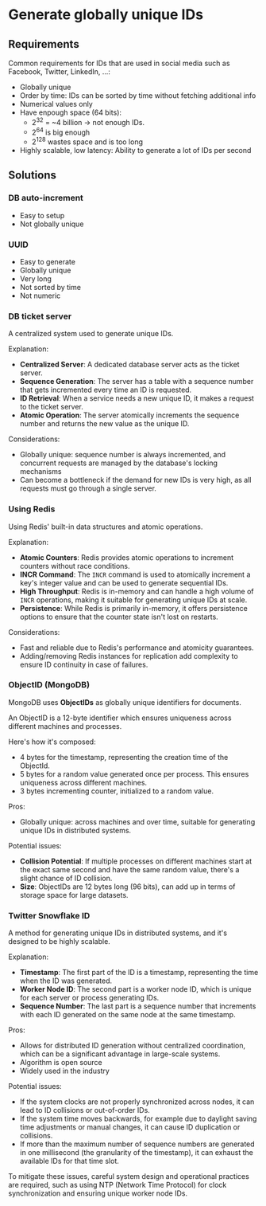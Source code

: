 # Generate globally unique IDs

## Requirements

Common requirements for IDs that are used in social media such as Facebook, Twitter, LinkedIn, ...:
- Globally unique
- Order by time: IDs can be sorted by time without fetching additional info
- Numerical values only
- Have enpough space (64 bits): 
  - 2<sup>32</sup> = ~4 billion &rarr; not enough IDs.
  - 2<sup>64</sup> is big enough
  - 2<sup>128</sup> wastes space and is too long
- Highly scalable, low latency: Ability to generate a lot of IDs per second


## Solutions

### DB auto-increment

- Easy to setup
- Not globally unique


### UUID

- Easy to generate
- Globally unique
- Very long
- Not sorted by time
- Not numeric


### DB ticket server

A centralized system used to generate unique IDs.

Explanation:
- **Centralized Server**: A dedicated database server acts as the ticket server.
- **Sequence Generation**: The server has a table with a sequence number that gets incremented every time an ID is requested.
- **ID Retrieval**: When a service needs a new unique ID, it makes a request to the ticket server.
- **Atomic Operation**: The server atomically increments the sequence number and returns the new value as the unique ID.

Considerations:
- Globally unique: sequence number is always incremented, and concurrent requests are managed by the database's locking mechanisms
- Can become a bottleneck if the demand for new IDs is very high, as all requests must go through a single server.


### Using Redis

Using Redis' built-in data structures and atomic operations.

Explanation:
- **Atomic Counters**: Redis provides atomic operations to increment counters without race conditions.
- **INCR Command**: The `INCR` command is used to atomically increment a key's integer value and can be used to generate sequential IDs.
- **High Throughput**: Redis is in-memory and can handle a high volume of `INCR` operations, making it suitable for generating unique IDs at scale.
- **Persistence**: While Redis is primarily in-memory, it offers persistence options to ensure that the counter state isn't lost on restarts.

Considerations:
- Fast and reliable due to Redis's performance and atomicity guarantees.
- Adding/removing Redis instances for replication add complexity to ensure ID continuity in case of failures.


### ObjectID (MongoDB)

MongoDB uses **ObjectIDs** as globally unique identifiers for documents.

An ObjectID is a 12-byte identifier which ensures uniqueness across different machines and processes.

Here's how it's composed:
- 4 bytes for the timestamp, representing the creation time of the ObjectId.
- 5 bytes for a random value generated once per process. This ensures uniqueness across different machines.
- 3 bytes incrementing counter, initialized to a random value.

Pros:
- Globally unique: across machines and over time, suitable for generating unique IDs in distributed systems.

Potential issues:
- **Collision Potential**: If multiple processes on different machines start at the exact same second and have the same random value, there's a slight chance of ID collision.
- **Size**: ObjectIDs are 12 bytes long (96 bits), can add up in terms of storage space for large datasets.


### Twitter Snowflake ID

A method for generating unique IDs in distributed systems, and it's designed to be highly scalable.

Explanation:
- **Timestamp**: The first part of the ID is a timestamp, representing the time when the ID was generated.
- **Worker Node ID**: The second part is a worker node ID, which is unique for each server or process generating IDs.
- **Sequence Number**: The last part is a sequence number that increments with each ID generated on the same node at the same timestamp.

Pros:
- Allows for distributed ID generation without centralized coordination, which can be a significant advantage in large-scale systems.
- Algorithm is open source
- Widely used in the industry

Potential issues:
- If the system clocks are not properly synchronized across nodes, it can lead to ID collisions or out-of-order IDs.
- If the system time moves backwards, for example due to daylight saving time adjustments or manual changes, it can cause ID duplication or collisions.
- If more than the maximum number of sequence numbers are generated in one millisecond (the granularity of the timestamp), it can exhaust the available IDs for that time slot.

To mitigate these issues, careful system design and operational practices are required, such as using NTP (Network Time Protocol) for clock synchronization and ensuring unique worker node IDs.
